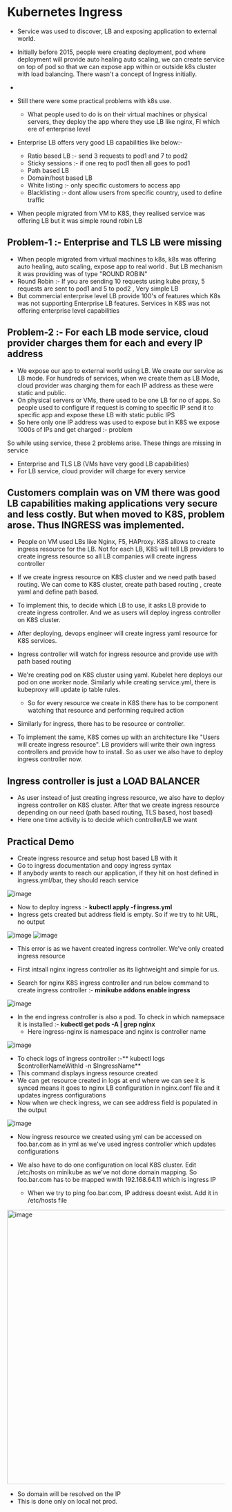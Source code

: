 # Kubernetes Ingress

- Service was used to discover, LB and exposing application to external world.
- Initially before 2015, people were creating deployment, pod where deployment will provide auto healing auto scaling, we can create service on top of pod so that we can expose app within or outside k8s cluster with load balancing. There wasn't a concept of Ingress initially.
- 
- Still there were some practical problems with k8s use.
  - What people used to do is on their virtual machines or physical servers, they deploy the app where they use LB like nginx, FI which ere of enterprise level

- Enterprise LB offers very good LB capabilities like below:-
  - Ratio based LB :- send 3 requests to pod1 and 7 to pod2
  - Sticky sessions :- if one req to pod1 then all goes to pod1
  - Path based LB
  - Domain/host based LB
  - White listing :- only specific customers to access app
  - Blacklisting :- dont allow users from specific country, used to define traffic
 
- When people migrated from VM to K8S, they realised service was offering LB but it was simple round robin LB

Problem-1 :- Enterprise and TLS LB were missing
-
- When people migrated from virtual machines to k8s, k8s was offering auto healing, auto scaling, expose app to real world . But LB mechanism it was providing was of type "ROUND ROBIN"
- Round Robin :- If you are sending 10 requests using kube proxy, 5 requests are sent to pod1 and 5 to pod2 , Very simple LB
- But commercial enterprise level LB provide 100's of features which K8s was not supporting Enterprise LB features. Services in K8S was not offering enterprise level capabilities

Problem-2 :- For each LB mode service, cloud provider charges them for each and every IP address 
-
- We expose our app to external world using LB. We create our service as LB mode. For hundreds of services, when we create them as LB Mode, cloud provider was charging them for each IP address as these were static and public. 
- On physical servers or VMs, there used to be one LB for no of apps. So people used to configure if request is coming to specific IP send it to specific app and expose these LB with static public IPS
- So here only one IP address was used to expose but in K8S we expose 1000s of IPs and get charged :- problem

So while using service, these 2 problems arise. These things are missing in service
- Enterprise and TLS LB (VMs have very good LB capabilities)
- For LB service, cloud provider will charge for every service

Customers complain was on VM there was good LB capabilities making applications very secure and less costly. But when moved to K8S, problem arose. Thus INGRESS was implemented.
-
- People on VM used LBs like Nginx, F5, HAProxy. K8S allows to create ingress resource for the LB. Not for each LB, K8S will tell LB providers to create ingress resource so all LB companies will create ingress controller
- If we create ingress resource on K8S cluster and we need path based routing. We can come to K8S cluster, create path based routing , create yaml and define path based.
- To implement this, to decide which LB to use, it asks LB provide to create ingress controller. And we as users will deploy ingress controller on K8S cluster.
- After deploying, devops engineer will create ingress yaml resource for K8S services.
- Ingress controller will watch for ingress resource and provide use with path based routing

- We're creating pod on K8S cluster using yaml. Kubelet here deploys our pod on one worker node. Similarly while creating service.yml, there is kubeproxy will update ip table rules.
  - So for every resource we create in K8S there has to be component watching that resource and performing required action
- Similarly for ingress, there has to be resource or controller.

- To implement the same, K8S comes up with an architecture like "Users will create ingress resource". LB providers will write their own ingress controllers and provide how to install. So as user we also have to deploy ingress controller now.

Ingress controller is just a LOAD BALANCER
-
- As user instead of just creating ingress resource, we also have to deploy ingress controller on K8S cluster. After that we create ingress resource depending on our need (path based routing, TLS based, host based)
- Here one time activity is to decide which controller/LB we want

Practical Demo
-
- Create ingress resource and setup host based LB with it
- Go to ingress documentation and copy ingress syntax
- If anybody wants to reach our application, if they hit on host defined in ingress.yml/bar, they should reach service

![image](https://github.com/user-attachments/assets/81a79af6-29ce-4403-8d03-d8456b57d7b3)

- Now to deploy ingress :- **kubectl apply -f ingress.yml**
- Ingress gets created but address field is empty. So if we try to hit URL, no output

![image](https://github.com/user-attachments/assets/548b0b29-1768-4744-805d-289870a778a6)
![image](https://github.com/user-attachments/assets/2912a9e9-ef04-4dd5-8fa7-1b450cc68533)

- This error is as we havent created ingress controller. We've only created ingress resource

- First intsall nginx ingress controller as its lightweight and simple for us.
- Search for nginx K8S ingress controller and run below command to create ingress controller :- **minikube addons enable ingress**

![image](https://github.com/user-attachments/assets/a979bfdc-cee5-4274-8e0d-99a4d1290871)

- In the end ingress controller is also a pod. To check in which namepsace it is installed :- **kubectl get pods -A | grep nginx**
  - Here ingress-nginx is namespace and nginx is controller name

![image](https://github.com/user-attachments/assets/0dca691a-c04c-41eb-ba55-92e650f6e70d)

- To check logs of ingress controller :-** kubectl logs $controllerNameWithId -n $IngressName**
- This command displays ingress resource created
- We can get resource created in logs at end where we can see it is synced means it goes to nginx LB configuration in nginx.conf file and it updates ingress configurations
- Now when we check ingress, we can see address field is populated in the output

![image](https://github.com/user-attachments/assets/1fb26121-d96e-418c-8bff-f6fa322756ac)

- Now ingress resource we created using yml can be accessed on foo.bar.com as in yml as we've used ingress controller which updates configurations

- We also have to do one configuration on local K8S cluster. Edit /etc/hosts on minikube as we've not done domain mapping. So foo.bar.com has to be mapped wwith 192.168.64.11 which is ingress IP
  - When we try to ping foo.bar.com, IP address doesnt exist. Add it in /etc/hosts file

<img width="634" alt="image" src="https://github.com/user-attachments/assets/f43e064c-2db9-42a8-a142-a26fb6ea28b5" />

- So domain will be resolved on the IP
- This is done only on local not prod.
